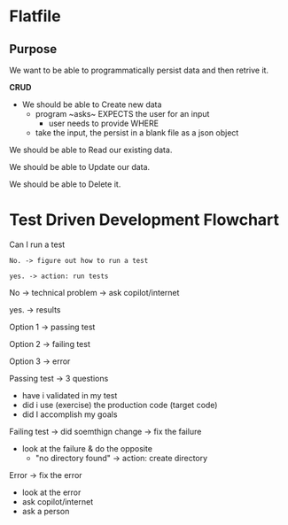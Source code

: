 # Flatfile

## Purpose

We want to be able to programmatically persist data and then retrive it.

**CRUD**

- We should be able to Create new data
    - program ~asks~ EXPECTS the user for an input
        - user needs to provide WHERE 
    - take the input, the persist in a blank file as a json object

We should be able to Read our existing data.

We should be able to Update our data.

We should be able to Delete it.

# Test Driven Development Flowchart

Can I run a test

    No. -> figure out how to run a test

    yes. -> action: run tests

No -> technical problem -> ask copilot/internet

yes. -> results

Option 1 -> passing test

Option 2 -> failing test

Option 3 -> error 

Passing test -> 3 questions
 - have i validated in my test
 - did i use (exercise) the production code (target code)
 - did I accomplish my goals

Failing test -> did soemthign change -> fix the failure
 - look at the failure & do the opposite
     - "no directory found" -> action: create directory

Error -> fix the error
 - look at the error
 - ask copilot/internet
 - ask a person
